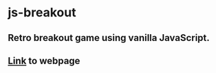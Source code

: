 # js-breakout

## Retro breakout game using vanilla JavaScript.

## [Link](https://dolpheyn.github.io/js-breakout) to webpage
